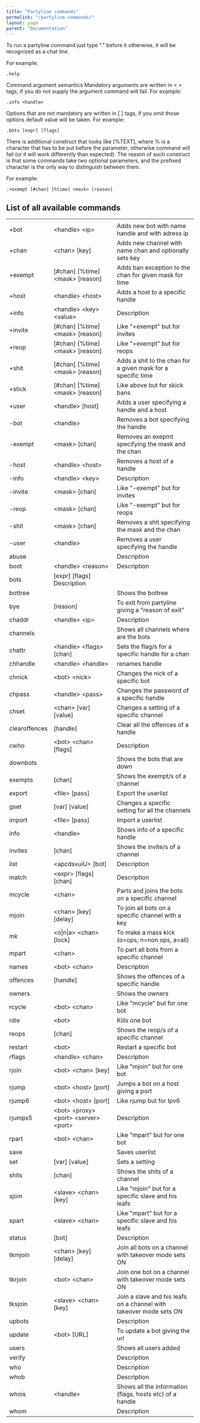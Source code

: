```yaml
---
title: "Partyline commands"
permalink: "/partyline-commands/"
layout: page
parent: "Documentation"
---
```

To run a partyline command just type "." before it otherwise, it will be recognized as a chat line.

For example:

```
.help
```

Command argument semantics Mandatory arguments are written in < > tags, if you do not supply the argument command will fail. For example:

```
.info <handle>
```

Options that are not mandatory are written in [ ] tags, if you omit those options default value will be taken. For example:

```
.bots [expr] [flags]
```

There is additional construct that looks like [%TEXT], where % is a character that has to be put before the parameter, otherwise command will fail (or it will work differently than expected). The reason of such construct is that some commands take two optional parameters, and the prefixed character is the only way to distinguish between them.

For example:

```
.+exempt [#chan] [%time] <mask> [reason]
```

## List of all available commands

|      |       |     |
|------|-------|-----|
|      |       |     |
|+bot  |	<handle\> <ip\>      |	Adds new bot with name handle and with adress ip     |
|+chan |	<chan\> [key]	 |Adds new channel with name chan and optionally sets key     |
|+exempt|	[#chan] [%time] <mask\> [reason]  |	Adds ban exception to the chan for given mask for time|
|+host |	<handle\> <host\>    |	Adds a host to a specific handle    |
|+info |	<handle\> <key\> <value\>   |	Description   |
|+invite	|[#chan] [%time] <mask\> [reason]  |	Like "+exempt" but for invites         |
|+reop |	[#chan] [%time] <mask\> [reason] |	Like "+exempt" but for reops    |
|+shit |	[#chan] [%time] <mask\> [reason] |	Adds a shit to the chan for a given mask for a specific time|
|+stick |	[#chan] [%time] <mask\> [reason]  |	Like above but for skick bans  |
|+user |	<handle\> [host]     |	Adds a user specifying a handle and a host  |
|-bot  |	<handle\>  |	Removes a bot specifying the handle           |
|-exempt	|<mask\> [chan]      |	Removes an exepmt specifying the mask and the chan   |
|-host |	<handle\> <host\>    |	Removes a host of a handle          |
|-info |	<handle\> <key\>     |	Description   |
|-invite	|<mask\> [chan]      |	Like "-exempt" but for invites      |
|-reop |	<mask\> [chan] |	Like "-exempt" but for reops              |
|-shit |	<mask\> [chan] |	Removes a shit specifying the mask and the chan    |
|-user |	<handle\>  |	Removes a user specifying the handle          |
|abuse ||	Description|
|boot |	<handle\> <reason\>   |	Description   |
|bots |	[expr] [flags]	Description   |
|bottree|	|Shows the bottree |
|bye	 |[reason]|	To exit from partyline giving a "reason of exit"   |
|chaddr|	<handle\> <ip\>|	Description  |
|channels|	|Shows all channels where are the bots    |
|chattr|	<handle\> <flags\> [chan]	 |Sets the flag/s for a specific handle for a chan|
|chhandle|	<handle\> <handle\>	 |renames handle|
|chnick|	<bot\> <nick\>	|Changes the nick of a specific bot         |
|chpass|	<handle\> <pass\>	   |Changes the password of a specific handle  |
|chset |	<chan\> [var] [value]  |	Changes a setting of a specific channel |
|clearoffences|	[handle]|	Clear all the offences of a handle        |
|cwho |	<bot\> <chan\> [flags]|	Description   |
|downbots|	|Shows the bots that are down |
|exempts	|[chan]	   |Shows the exempt/s of a channel|
|export|	<file\> [pass]	|Export the userlist  |
|gset |	[var] [value]	|Changes a specific setting for all the channels|
|import|	<file\> [pass]	|Import a userlist|
|info |	<handle\>	  |Shows info of a specific handle|
|invites|	[chan]    |	Shows the invite/s of a channel|
|list |	<apcdsvuiU\> [bot]	   |Description    |
|match |	<expr\> [flags] [chan]	|Description  |
|mcycle|	<chan\>	   |Parts and joins the bots on a specific channel |
|mjoin |	<chan\> [key] [delay]  |	To join all bots on a specific channel with a key  |
|mk|	<o\|n\|a\> <chan\> [lock]	|To make a mass kick (o=ops, n=non ops, a=all)|
|mpart|	<chan\>	    |To part all bots from a specific channel       |
|names|	<bot\> <chan\>	 |Description   |
|offences|	[handle]	|Shows the offences of a specific handle        |
|owners|	|Shows the owners   |
|rcycle|	<bot\> <chan\> |	Like "mcycle" but for one bot                   |
|rdie |	<bot\>	|Kills one bot|
|reops|	[chan]	|Shows the reop/s of a specific channel   |
|restart|	<bot\>	   |Restart a specific bot   |
|rflags|	<handle\> <chan\>    |	Description   |
|rjoin|	<bot\> <chan\> [key]	   |Like "mjoin" but for one bot       |
|rjump|	<bot\> <host\> [port]   |	Jumps a bot on a host giving a port     |
|rjump6|	<bot\> <host\> [port]  |	Like rjump but for Ipv6|
|rjumps5|<bot\> <proxy\> <port\> <server\> <port\>|	Description     |
|rpart|	<bot\> <chan\>  |	Like "mpart" but for one bot|
|save ||	Saves userlist|
|set|	[var] [value] |	Sets a setting   |
|shits|	[chan] |	Shows the shits of a channel |
|sjoin|	<slave\> <chan\> [key]|	Like "mjoin" but for a specific slave and his leafs  |
|spart|	<slave\> <chan\>	|Like "mpart" but for a specific slave and his leafs|
|status|	[bot] |	Description  |
|tkmjoin	|<chan\> [key] [delay]	|Join all bots on a channel with takeover mode sets ON|
|tkrjoin|	<bot\> <chan\>	|Join one bot on a channel with takeover mode sets ON|
|tksjoin|	<slave\> <chan\> [key]	|Join a slave and his leafs on a channel with takeover mode sets ON|
|upbots|	|Description   |
|update|	<bot\> [URL]   |	To update a bot giving the url |
|users|	|Shows all users added|
|verify|	|Description   |
|who	 ||Description|
|whob||	Description|
|whois|	<handle\>|	Shows all the information (flags, hosts etc) of a handle   |
|whom |	|Description|

